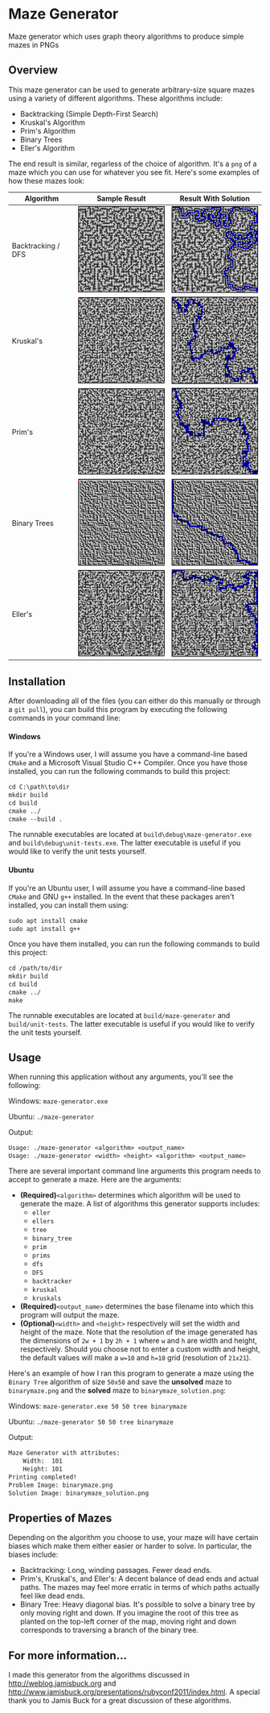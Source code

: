# Maze Generator
Maze generator which uses graph theory algorithms to produce simple mazes in PNGs

## Overview

This maze generator can be used to generate arbitrary-size square mazes using a variety of different algorithms. These algorithms include:

- Backtracking (Simple Depth-First Search)
- Kruskal's Algorithm
- Prim's Algorithm
- Binary Trees
- Eller's Algorithm

The end result is similar, regarless of the choice of algorithm. It's a `png` of a maze which you can use for whatever you see fit. Here's some examples of how these mazes look:

| Algorithm          | Sample Result                                        | Result With Solution                                          |
| ------------------ | ---------------------------------------------------- | ------------------------------------------------------------- |
| Backtracking / DFS | <img src=image-samples/backtracking.png width=202 /> | <img src=image-samples/backtracking_solution.png width=202 /> |
| Kruskal's          | <img src=image-samples/kruskals.png     width=202 /> | <img src=image-samples/kruskals_solution.png     width=202 /> |
| Prim's             | <img src=image-samples/prims.png        width=202 /> | <img src=image-samples/prims_solution.png        width=202 /> |
| Binary Trees       | <img src=image-samples/binarytree.png   width=202 /> | <img src=image-samples/binarytree_solution.png   width=202 /> |
| Eller's            | <img src=image-samples/ellers.png       width=202 /> | <img src=image-samples/ellers_solution.png       width=202 /> |

## Installation

After downloading all of the files (you can either do this manually or through a `git pull`), you can build this program by executing the following commands in your command line:

#### Windows

If you're a Windows user, I will assume you have a command-line based `CMake` and a Microsoft Visual Studio C++ Compiler. Once you have those installed, you can run the following commands to build this project:

```
cd C:\path\to\dir
mkdir build
cd build
cmake ../
cmake --build .
```

The runnable executables are located at `build\debug\maze-generator.exe` and `build\debug\unit-tests.exe`. The latter executable is useful if you would like to verify the unit tests yourself.

#### Ubuntu

If you're an Ubuntu user, I will assume you have a command-line based `CMake` and GNU `g++` installed. In the event that these packages aren't installed, you can install them using:

```
sudo apt install cmake
sudo apt install g++
```

Once you have them installed, you can run the following commands to build this project:

```
cd /path/to/dir
mkdir build
cd build
cmake ../
make
```

The runnable executables are located at `build/maze-generator` and `build/unit-tests`. The latter executable is useful if you would like to verify the unit tests yourself.

## Usage

When running this application without any arguments, you'll see the following:

Windows: `maze-generator.exe`

Ubuntu: `./maze-generator`

Output:

```
Usage: ./maze-generator <algorithm> <output_name>
Usage: ./maze-generator <width> <height> <algorithm> <output_name>
```

There are several important command line arguments this program needs to accept to generate a maze. Here are the arguments:

- **(Required)**`<algorithm>` determines which algorithm will be used to generate the maze. A list of algorithms this generator supports includes:
    - `eller`
    - `ellers`
    - `tree`
    - `binary_tree`
    - `prim`
    - `prims`
    - `dfs`
    - `DFS`
    - `backtracker`
    - `kruskal`
    - `kruskals`
- **(Required)**`<output_name>` determines the base filename into which this program will output the maze.
- **(Optional)**`<width>` and `<height>` respectively will set the width and height of the maze. Note that the resolution of the image generated has the dimensions of `2w + 1` by `2h + 1` where `w` and `h` are width and height, respectively. Should you choose not to enter a custom width and height, the default values will make a `w=10` and `h=10` grid (resolution of `21x21`).

Here's an example of how I ran this program to generate a maze using the `Binary Tree` algorithm of size `50x50` and save the **unsolved** maze to `binarymaze.png` and the **solved** maze to `binarymaze_solution.png`:

Windows: `maze-generator.exe 50 50 tree binarymaze`

Ubuntu: `./maze-generator 50 50 tree binarymaze`

Output:

```
Maze Generator with attributes:
    Width:  101
    Height: 101
Printing completed!
Problem Image: binarymaze.png
Solution Image: binarymaze_solution.png
```

## Properties of Mazes

Depending on the algorithm you choose to use, your maze will have certain biases which make them either easier or harder to solve. In particular, the biases include:

- Backtracking: Long, winding passages. Fewer dead ends.
- Prim's, Kruskal's, and Eller's: A decent balance of dead ends and actual paths. The mazes may feel more erratic in terms of which paths actually feel like dead ends.
- Binary Tree: Heavy diagonal bias. It's possible to solve a binary tree by only moving right and down. If you imagine the root of this tree as planted on the top-left corner of the map, moving right and down corresponds to traversing a branch of the binary tree.

## For more information...

I made this generator from the algorithms discussed in http://weblog.jamisbuck.org and http://www.jamisbuck.org/presentations/rubyconf2011/index.html. A special thank you to Jamis Buck for a great discussion of these algorithms.

